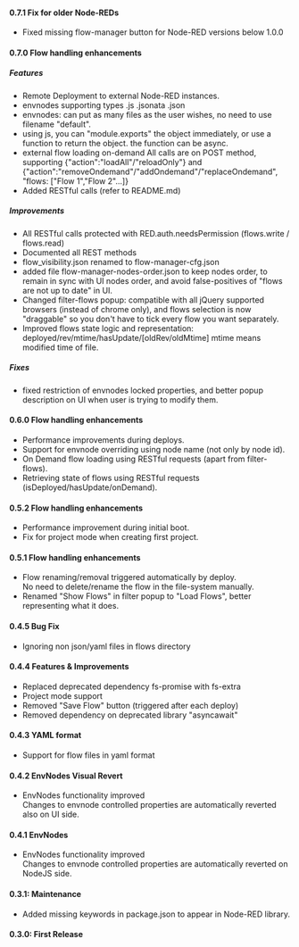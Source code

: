 #### 0.7.1 Fix for older Node-REDs

- Fixed missing flow-manager button for Node-RED versions below 1.0.0

#### 0.7.0 Flow handling enhancements

##### Features
- Remote Deployment to external Node-RED instances.
- envnodes supporting types .js .jsonata .json
- envnodes: can put as many files as the user wishes, no need to use filename "default".
- using js, you can "module.exports" the object immediately, or use a function to return the object. the function can be async.
- external flow loading on-demand All calls are on POST method, supporting {"action":"loadAll"/"reloadOnly"} and {"action":"removeOndemand"/"addOndemand"/"replaceOndemand", "flows: ["Flow 1","Flow 2"...]}
- Added RESTful calls (refer to README.md)

##### Improvements
- All RESTful calls protected with RED.auth.needsPermission (flows.write / flows.read)
- Documented all REST methods
- flow_visibility.json renamed to flow-manager-cfg.json
- added file flow-manager-nodes-order.json to keep nodes order, to remain in sync with UI nodes order, and avoid false-positives of "flows are not up to date" in UI.
- Changed filter-flows popup: compatible with all jQuery supported browsers (instead of chrome only), and flows selection is now "draggable" so you don't have to tick every flow you want separately.
- Improved flows state logic and representation: deployed/rev/mtime/hasUpdate/[oldRev/oldMtime] mtime means modified time of file.

##### Fixes
- fixed restriction of envnodes locked properties, and better popup description on UI when user is trying to modify them.

#### 0.6.0 Flow handling enhancements

- Performance improvements during deploys. 
- Support for envnode overriding using node name (not only by node id). 
- On Demand flow loading using RESTful requests (apart from filter-flows).
- Retrieving state of flows using RESTful requests (isDeployed/hasUpdate/onDemand).  

#### 0.5.2 Flow handling enhancements

- Performance improvement during initial boot.
- Fix for project mode when creating first project.

#### 0.5.1 Flow handling enhancements

- Flow renaming/removal triggered automatically by deploy.<br/>No need to delete/rename the flow in the file-system manually.
- Renamed "Show Flows" in filter popup to "Load Flows", better representing what it does.

#### 0.4.5 Bug Fix

- Ignoring non json/yaml files in flows directory

#### 0.4.4 Features & Improvements

- Replaced deprecated dependency fs-promise with fs-extra
- Project mode support
- Removed "Save Flow" button (triggered after each deploy)
- Removed dependency on deprecated library "asyncawait"

#### 0.4.3 YAML format

- Support for flow files in yaml format

#### 0.4.2 EnvNodes Visual Revert

- EnvNodes functionality improved<br/>Changes to envnode controlled properties are automatically reverted also on UI side.

#### 0.4.1 EnvNodes

- EnvNodes functionality improved<br/>Changes to envnode controlled properties are automatically reverted on NodeJS side.

#### 0.3.1: Maintenance

- Added missing keywords in package.json to appear in Node-RED library.

#### 0.3.0: First Release
